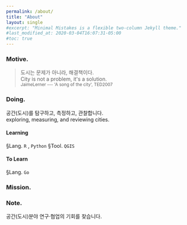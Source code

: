 ```yaml
---
permalink: /about/
title: "About"
layout: single
#excerpt: "Minimal Mistakes is a flexible two-column Jekyll theme."
#last_modified_at: 2020-03-04T16:07:31-05:00
#toc: true
---
```


### Motive.

> 도시는 문제가 아니라, 해결책이다. <br>
> City is not a problem, it's a solution. <br>
<sub>JaimeLerner --- 'A song of the city', TED2007</sub>

### Doing.

공간(도시)를 탐구하고, 측정하고, 관찰합니다.<br> 
exploring, measuring, and reviewing cities.

#### Learning
§Lang.
`R` , `Python`
§Tool.
`QGIS`

#### To Learn
§Lang. `Go`

### Mission.



### Note.

공간(도시)분야 연구·협업의 기회를 찾습니다.





<!-- 
할 수 있는 일보다 하고 싶은 일이 많습니다. 
경계는 정해져 있지 않지만, 의미있고 잘할 수 있는 일에 집중합니다. 

| dd | dd | dd |
|:-- | -- | --:|
| aa | aa | aa |
-->


